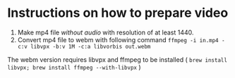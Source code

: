 # Instructions on how to prepare video
1. Make mp4 file *without audio* with resolution of at least 1440.
2. Convert mp4 file to webm with following command `ffmpeg -i in.mp4 -c:v libvpx -b:v 1M -c:a libvorbis out.webm`

The webm version requires libvpx and ffmpeg to be installed ( `brew install libvpx; brew install ffmpeg --with-libvpx` )
